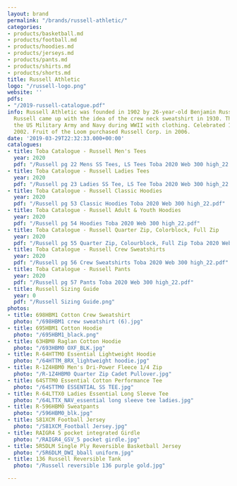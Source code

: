 ```yaml
---
layout: brand
permalink: "/brands/russell-athletic/"
categories:
- products/basketball.md
- products/football.md
- products/hoodies.md
- products/jerseys.md
- products/pants.md
- products/shirts.md
- products/shorts.md
title: Russell Athletic
logo: "/russell-logo.png"
website: ''
pdfs:
- "/2019-russell-catalogue.pdf"
info: Russell Athletic was founded in 1902 by 26-year-old Benjamin Russell in Alabama.
  Russell came up with the idea of the crew neck sweatshirt in 1930. They supplied
  the US Military Army and Navy during WWII with clothing. Celebrated 100 years in
  2002. Fruit of the Loom purchased Russell Corp. in 2006.
date: '2019-03-29T22:32:33.000+00:00'
catalogues:
- title: Toba Catalogue - Russell Men's Tees
  year: 2020
  pdf: "/Russell pg 22 Mens SS Tees, LS Tees Toba 2020 Web 300 high_22.pdf"
- title: Toba Catalogue - Russell Ladies Tees
  year: 2020
  pdf: "/Russell pg 23 Ladies SS Tee, LS Tee Toba 2020 Web 300 high_22.pdf"
- title: Toba Catalogue - Russell Classic Hoodies
  year: 2020
  pdf: "/Russell pg 53 Classic Hoodies Toba 2020 Web 300 high_22.pdf"
- title: Toba Catalogue - Russell Adult & Youth Hoodies
  year: 2020
  pdf: "/Russell pg 54 Hoodies Toba 2020 Web 300 high_22.pdf"
- title: Toba Catalogue - Russell Quarter Zip, Colorblock, Full Zip
  year: 2020
  pdf: "/Russell pg 55 Quarter Zip, Colourblock, Full Zip Toba 2020 Web 300 high_22.pdf"
- title: Toba Catalogue - Russell Crew Sweatshirts
  year: 2020
  pdf: "/Russell pg 56 Crew Sweatshirts Toba 2020 Web 300 high_22.pdf"
- title: Toba Catalogue - Russell Pants
  year: 2020
  pdf: "/Russell pg 57 Pants Toba 2020 Web 300 high_22.pdf"
- title: Russell Sizing Guide
  year: 0
  pdf: "/Russell Sizing Guide.png"
photos:
- title: 698HBM1 Cotton Crew Sweatshirt
  photo: "/698HBM1 crew sweatshirt (6).jpg"
- title: 695HBM1 Cotton Hoodie
  photo: "/695HBM1_black.png"
- title: 63HBM0 Raglan Cotton Hoodie
  photo: "/693HBM0 OXF_BLK.jpg"
- title: R-64HTTM0 Essential Lightweight Hoodie
  photo: "/64HTTM_8RX_lightweight hoodie.jpg"
- title: R-1Z4HBM0 Men's Dri-Power Fleece 1/4 Zip
  photo: "/R-1Z4HBM0 Quarter Zip Cadet Pullover.jpg"
- title: 64STTM0 Essential Cotton Performance Tee
  photo: "/64STTM0 ESSENTIAL SS TEE.jpg"
- title: R-64LTTX0 Ladies Essential Long Sleeve Tee
  photo: "/64LTTX_NAV_essential long sleeve tee ladies.jpg"
- title: R-596HBM0 Sweatpants
  photo: "/596HBM0_blk.jpg"
- title: S81XCM Football Jersey
  photo: "/S81XCM_Football Jersey.jpg"
- title: RAIGR4 5 pocket integrated Girdle
  photo: "/RAIGR4_GSV_5 pocket girdle.jpg"
- title: 5R5DLM Single Ply Reversible Basketball Jersey
  photo: "/5R6DLM_DWI_bball uniform.jpg"
- title: 136 Russell Reversible Tank
  photo: "/Russell reversible 136 purple gold.jpg"

---
```

